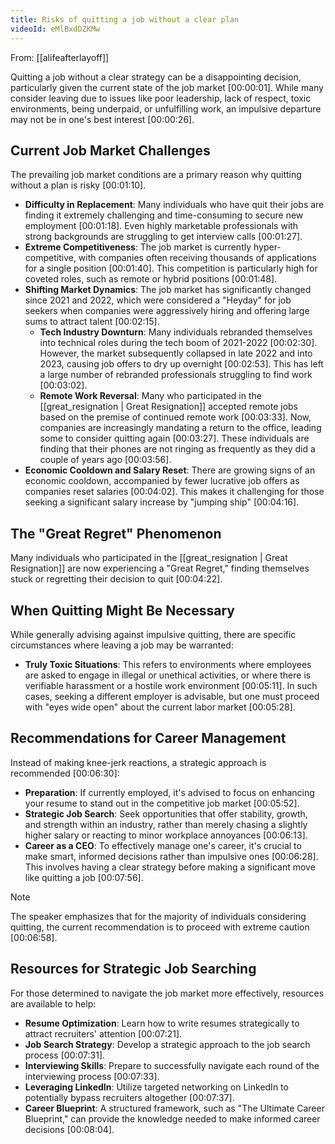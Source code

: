 ```yaml
---
title: Risks of quitting a job without a clear plan
videoId: eMlBxdDZKMw
---
```


From: [[alifeafterlayoff]] <br/> 

Quitting a job without a clear strategy can be a disappointing decision, particularly given the current state of the job market <a class="yt-timestamp" data-t="00:00:01">[00:00:01]</a>. While many consider leaving due to issues like poor leadership, lack of respect, toxic environments, being underpaid, or unfulfilling work, an impulsive departure may not be in one's best interest <a class="yt-timestamp" data-t="00:00:26">[00:00:26]</a>.

## Current Job Market Challenges

The prevailing job market conditions are a primary reason why quitting without a plan is risky <a class="yt-timestamp" data-t="00:01:10">[00:01:10]</a>.

*   **Difficulty in Replacement**: Many individuals who have quit their jobs are finding it extremely challenging and time-consuming to secure new employment <a class="yt-timestamp" data-t="00:01:18">[00:01:18]</a>. Even highly marketable professionals with strong backgrounds are struggling to get interview calls <a class="yt-timestamp" data-t="00:01:27">[00:01:27]</a>.
*   **Extreme Competitiveness**: The job market is currently hyper-competitive, with companies often receiving thousands of applications for a single position <a class="yt-timestamp" data-t="00:01:40">[00:01:40]</a>. This competition is particularly high for coveted roles, such as remote or hybrid positions <a class="yt-timestamp" data-t="00:01:48">[00:01:48]</a>.
*   **Shifting Market Dynamics**: The job market has significantly changed since 2021 and 2022, which were considered a "Heyday" for job seekers when companies were aggressively hiring and offering large sums to attract talent <a class="yt-timestamp" data-t="00:02:15">[00:02:15]</a>.
    *   **Tech Industry Downturn**: Many individuals rebranded themselves into technical roles during the tech boom of 2021-2022 <a class="yt-timestamp" data-t="00:02:30">[00:02:30]</a>. However, the market subsequently collapsed in late 2022 and into 2023, causing job offers to dry up overnight <a class="yt-timestamp" data-t="00:02:53">[00:02:53]</a>. This has left a large number of rebranded professionals struggling to find work <a class="yt-timestamp" data-t="00:03:02">[00:03:02]</a>.
    *   **Remote Work Reversal**: Many who participated in the [[great_resignation | Great Resignation]] accepted remote jobs based on the premise of continued remote work <a class="yt-timestamp" data-t="00:03:33">[00:03:33]</a>. Now, companies are increasingly mandating a return to the office, leading some to consider quitting again <a class="yt-timestamp" data-t="00:03:27">[00:03:27]</a>. These individuals are finding that their phones are not ringing as frequently as they did a couple of years ago <a class="yt-timestamp" data-t="00:03:56">[00:03:56]</a>.
*   **Economic Cooldown and Salary Reset**: There are growing signs of an economic cooldown, accompanied by fewer lucrative job offers as companies reset salaries <a class="yt-timestamp" data-t="00:04:02">[00:04:02]</a>. This makes it challenging for those seeking a significant salary increase by "jumping ship" <a class="yt-timestamp" data-t="00:04:16">[00:04:16]</a>.

## The "Great Regret" Phenomenon

Many individuals who participated in the [[great_resignation | Great Resignation]] are now experiencing a "Great Regret," finding themselves stuck or regretting their decision to quit <a class="yt-timestamp" data-t="00:04:22">[00:04:22]</a>.

## When Quitting Might Be Necessary

While generally advising against impulsive quitting, there are specific circumstances where leaving a job may be warranted:

*   **Truly Toxic Situations**: This refers to environments where employees are asked to engage in illegal or unethical activities, or where there is verifiable harassment or a hostile work environment <a class="yt-timestamp" data-t="00:05:11">[00:05:11]</a>. In such cases, seeking a different employer is advisable, but one must proceed with "eyes wide open" about the current labor market <a class="yt-timestamp" data-t="00:05:28">[00:05:28]</a>.

## Recommendations for Career Management

Instead of making knee-jerk reactions, a strategic approach is recommended <a class="yt-timestamp" data-t="00:06:30">[00:06:30]</a>:

*   **Preparation**: If currently employed, it's advised to focus on enhancing your resume to stand out in the competitive job market <a class="yt-timestamp" data-t="00:05:52">[00:05:52]</a>.
*   **Strategic Job Search**: Seek opportunities that offer stability, growth, and strength within an industry, rather than merely chasing a slightly higher salary or reacting to minor workplace annoyances <a class="yt-timestamp" data-t="00:06:13">[00:06:13]</a>.
*   **Career as a CEO**: To effectively manage one's career, it's crucial to make smart, informed decisions rather than impulsive ones <a class="yt-timestamp" data-t="00:06:28">[00:06:28]</a>. This involves having a clear strategy before making a significant move like quitting a job <a class="yt-timestamp" data-t="00:07:56">[00:07:56]</a>.

> [!NOTE]
> The speaker emphasizes that for the majority of individuals considering quitting, the current recommendation is to proceed with extreme caution <a class="yt-timestamp" data-t="00:06:58">[00:06:58]</a>.

## Resources for Strategic Job Searching

For those determined to navigate the job market more effectively, resources are available to help:

*   **Resume Optimization**: Learn how to write resumes strategically to attract recruiters' attention <a class="yt-timestamp" data-t="00:07:21">[00:07:21]</a>.
*   **Job Search Strategy**: Develop a strategic approach to the job search process <a class="yt-timestamp" data-t="00:07:31">[00:07:31]</a>.
*   **Interviewing Skills**: Prepare to successfully navigate each round of the interviewing process <a class="yt-timestamp" data-t="00:07:33">[00:07:33]</a>.
*   **Leveraging LinkedIn**: Utilize targeted networking on LinkedIn to potentially bypass recruiters altogether <a class="yt-timestamp" data-t="00:07:37">[00:07:37]</a>.
*   **Career Blueprint**: A structured framework, such as "The Ultimate Career Blueprint," can provide the knowledge needed to make informed career decisions <a class="yt-timestamp" data-t="00:08:04">[00:08:04]</a>.